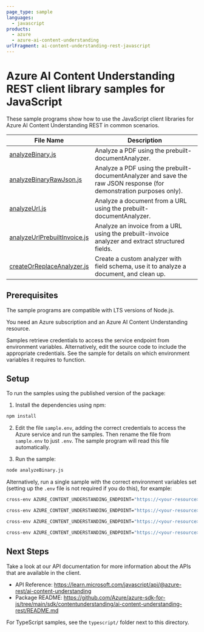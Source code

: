 ```yaml
---
page_type: sample
languages:
  - javascript
products:
  - azure
  - azure-ai-content-understanding
urlFragment: ai-content-understanding-rest-javascript
---
```


# Azure AI Content Understanding REST client library samples for JavaScript

These sample programs show how to use the JavaScript client libraries for Azure AI Content Understanding REST in common scenarios.

| File Name                                                    | Description                                                                                                         |
| ------------------------------------------------------------ | ------------------------------------------------------------------------------------------------------------------- |
| [analyzeBinary.js](analyzeBinary.js)                         | Analyze a PDF using the prebuilt-documentAnalyzer.                                                                  |
| [analyzeBinaryRawJson.js](analyzeBinaryRawJson.js)           | Analyze a PDF using the prebuilt-documentAnalyzer and save the raw JSON response (for demonstration purposes only). |
| [analyzeUrl.js](analyzeUrl.js)                               | Analyze a document from a URL using the prebuilt-documentAnalyzer.                                                  |
| [analyzeUrlPrebuiltInvoice.js](analyzeUrlPrebuiltInvoice.js) | Analyze an invoice from a URL using the prebuilt-invoice analyzer and extract structured fields.                    |
| [createOrReplaceAnalyzer.js](createOrReplaceAnalyzer.js)     | Create a custom analyzer with field schema, use it to analyze a document, and clean up.                             |

## Prerequisites

The sample programs are compatible with LTS versions of Node.js.

You need an Azure subscription and an Azure AI Content Understanding resource.

Samples retrieve credentials to access the service endpoint from environment variables. Alternatively, edit the source code to include the appropriate credentials. See the sample for details on which environment variables it requires to function.

## Setup

To run the samples using the published version of the package:

1. Install the dependencies using npm:

```bash
npm install
```

2. Edit the file `sample.env`, adding the correct credentials to access the Azure service and run the samples. Then rename the file from `sample.env` to just `.env`. The sample program will read this file automatically.

3. Run the sample:

```bash
node analyzeBinary.js
```

Alternatively, run a single sample with the correct environment variables set (setting up the `.env` file is not required if you do this), for example:

```bash
cross-env AZURE_CONTENT_UNDERSTANDING_ENDPOINT="https://<your-resource>.cognitiveservices.azure.com/" node analyzeBinary.js
```

```bash
cross-env AZURE_CONTENT_UNDERSTANDING_ENDPOINT="https://<your-resource>.cognitiveservices.azure.com/" node analyzeUrl.js
```

```bash
cross-env AZURE_CONTENT_UNDERSTANDING_ENDPOINT="https://<your-resource>.cognitiveservices.azure.com/" node analyzeUrlPrebuiltInvoice.js
```

```bash
cross-env AZURE_CONTENT_UNDERSTANDING_ENDPOINT="https://<your-resource>.cognitiveservices.azure.com/" node createOrReplaceAnalyzer.js
```

## Next Steps

Take a look at our API documentation for more information about the APIs that are available in the client.

- API Reference: https://learn.microsoft.com/javascript/api/@azure-rest/ai-content-understanding
- Package README: https://github.com/Azure/azure-sdk-for-js/tree/main/sdk/contentunderstanding/ai-content-understanding-rest/README.md

For TypeScript samples, see the `typescript/` folder next to this directory.
